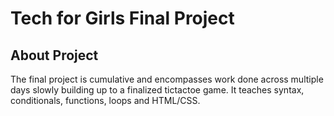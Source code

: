 # Tech for Girls Final Project

## About Project
The final project is cumulative and encompasses work done across multiple days slowly building up to a finalized tictactoe game. 
It teaches syntax, conditionals, functions, loops and HTML/CSS.
